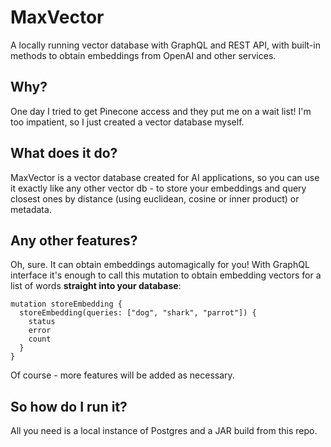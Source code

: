 # MaxVector
A locally running vector database with GraphQL and REST API, with built-in methods to obtain embeddings from OpenAI and other services.

## Why?
One day I tried to get Pinecone access and they put me on a wait list! I'm too impatient, so I just created a vector database myself.

## What does it do?
MaxVector is a vector database created for AI applications, so you can use it exactly like any other vector db - to store your
embeddings and query closest ones by distance (using euclidean, cosine or inner product) or metadata.

## Any other features?
Oh, sure. It can obtain embeddings automagically for you! With GraphQL interface it's enough to call this mutation to obtain embedding
vectors for a list of words **straight into your database**:

    mutation storeEmbedding {
      storeEmbedding(queries: ["dog", "shark", "parrot"]) {
        status
        error
        count
      }
    }

Of course - more features will be added as necessary.

## So how do I run it?
All you need is a local instance of Postgres and a JAR build from this repo.
